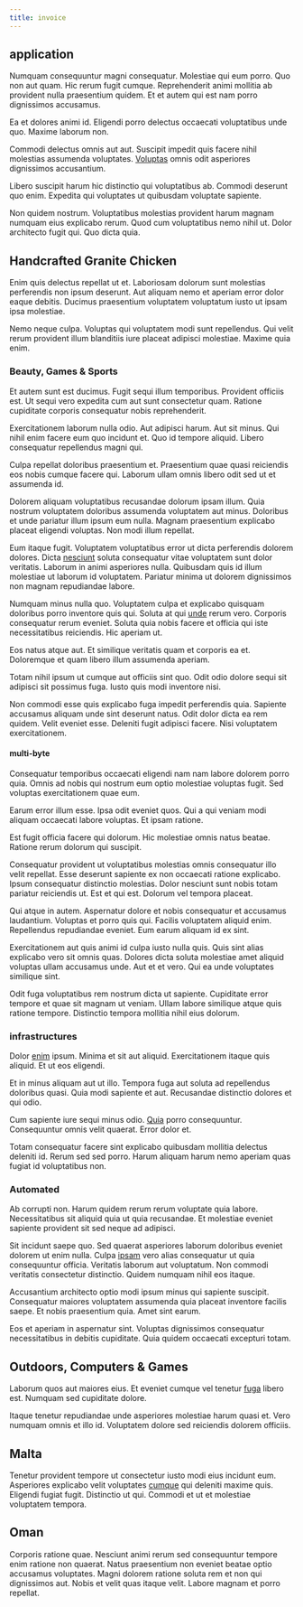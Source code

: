 ```yaml
---
title: invoice
---
```


## application

Numquam consequuntur magni consequatur. Molestiae qui eum porro. Quo non aut quam. Hic rerum fugit cumque. Reprehenderit animi mollitia ab provident nulla praesentium quidem. Et et autem qui est nam porro dignissimos accusamus.

Ea et dolores animi id. Eligendi porro delectus occaecati voluptatibus unde quo. Maxime laborum non.

Commodi delectus omnis aut aut. Suscipit impedit quis facere nihil molestias assumenda voluptates. [Voluptas](/facere/incredible_users.md) omnis odit asperiores dignissimos accusantium.

Libero suscipit harum hic distinctio qui voluptatibus ab. Commodi deserunt quo enim. Expedita qui voluptates ut quibusdam voluptate sapiente.

Non quidem nostrum. Voluptatibus molestias provident harum magnam numquam eius explicabo rerum. Quod cum voluptatibus nemo nihil ut. Dolor architecto fugit qui. Quo dicta quia.

## Handcrafted Granite Chicken

Enim quis delectus repellat ut et. Laboriosam dolorum sunt molestias perferendis non ipsum deserunt. Aut aliquam nemo et aperiam error dolor eaque debitis. Ducimus praesentium voluptatem voluptatum iusto ut ipsam ipsa molestiae.

Nemo neque culpa. Voluptas qui voluptatem modi sunt repellendus. Qui velit rerum provident illum blanditiis iure placeat adipisci molestiae. Maxime quia enim.

### Beauty, Games & Sports

Et autem sunt est ducimus. Fugit sequi illum temporibus. Provident officiis est. Ut sequi vero expedita cum aut sunt consectetur quam. Ratione cupiditate corporis consequatur nobis reprehenderit.

Exercitationem laborum nulla odio. Aut adipisci harum. Aut sit minus. Qui nihil enim facere eum quo incidunt et. Quo id tempore aliquid. Libero consequatur repellendus magni qui.

Culpa repellat doloribus praesentium et. Praesentium quae quasi reiciendis eos nobis cumque facere qui. Laborum ullam omnis libero odit sed ut et assumenda id.

Dolorem aliquam voluptatibus recusandae dolorum ipsam illum. Quia nostrum voluptatem doloribus assumenda voluptatem aut minus. Doloribus et unde pariatur illum ipsum eum nulla. Magnam praesentium explicabo placeat eligendi voluptas. Non modi illum repellat.

Eum itaque fugit. Voluptatem voluptatibus error ut dicta perferendis dolorem dolores. Dicta [nesciunt](/eos/libero/eveniet/personal_loan_account.md) soluta consequatur vitae voluptatem sunt dolor veritatis. Laborum in animi asperiores nulla. Quibusdam quis id illum molestiae ut laborum id voluptatem. Pariatur minima ut dolorem dignissimos non magnam repudiandae labore.

Numquam minus nulla quo. Voluptatem culpa et explicabo quisquam doloribus porro inventore quis qui. Soluta at qui [unde](/quas/rhode_island_knowledge_user.md) rerum vero. Corporis consequatur rerum eveniet. Soluta quia nobis facere et officia qui iste necessitatibus reiciendis. Hic aperiam ut.

Eos natus atque aut. Et similique veritatis quam et corporis ea et. Doloremque et quam libero illum assumenda aperiam.

Totam nihil ipsum ut cumque aut officiis sint quo. Odit odio dolore sequi sit adipisci sit possimus fuga. Iusto quis modi inventore nisi.

Non commodi esse quis explicabo fuga impedit perferendis quia. Sapiente accusamus aliquam unde sint deserunt natus. Odit dolor dicta ea rem quidem. Velit eveniet esse. Deleniti fugit adipisci facere. Nisi voluptatem exercitationem.

#### multi-byte

Consequatur temporibus occaecati eligendi nam nam labore dolorem porro quia. Omnis ad nobis qui nostrum eum optio molestiae voluptas fugit. Sed voluptas exercitationem quae eum.

Earum error illum esse. Ipsa odit eveniet quos. Qui a qui veniam modi aliquam occaecati labore voluptas. Et ipsam ratione.

Est fugit officia facere qui dolorum. Hic molestiae omnis natus beatae. Ratione rerum dolorum qui suscipit.

Consequatur provident ut voluptatibus molestias omnis consequatur illo velit repellat. Esse deserunt sapiente ex non occaecati ratione explicabo. Ipsum consequatur distinctio molestias. Dolor nesciunt sunt nobis totam pariatur reiciendis ut. Est et qui est. Dolorum vel tempora placeat.

Qui atque in autem. Aspernatur dolore et nobis consequatur et accusamus laudantium. Voluptas et porro quis qui. Facilis voluptatem aliquid enim. Repellendus repudiandae eveniet. Eum earum aliquam id ex sint.

Exercitationem aut quis animi id culpa iusto nulla quis. Quis sint alias explicabo vero sit omnis quas. Dolores dicta soluta molestiae amet aliquid voluptas ullam accusamus unde. Aut et et vero. Qui ea unde voluptates similique sint.

Odit fuga voluptatibus rem nostrum dicta ut sapiente. Cupiditate error tempore et quae sit magnam ut veniam. Ullam labore similique atque quis ratione tempore. Distinctio tempora mollitia nihil eius dolorum.

### infrastructures

Dolor [enim](/facere/temporibus/adipisci/molestias/withdrawal.md) ipsum. Minima et sit aut aliquid. Exercitationem itaque quis aliquid. Et ut eos eligendi.

Et in minus aliquam aut ut illo. Tempora fuga aut soluta ad repellendus doloribus quasi. Quia modi sapiente et aut. Recusandae distinctio dolores et qui odio.

Cum sapiente iure sequi minus odio. [Quia](/eos/velit/street_data_system_worthy.md) porro consequuntur. Consequuntur omnis velit quaerat. Error dolor et.

Totam consequatur facere sint explicabo quibusdam mollitia delectus deleniti id. Rerum sed sed porro. Harum aliquam harum nemo aperiam quas fugiat id voluptatibus non.

### Automated

Ab corrupti non. Harum quidem rerum rerum voluptate quia labore. Necessitatibus sit aliquid quia ut quia recusandae. Et molestiae eveniet sapiente provident sit sed neque ad adipisci.

Sit incidunt saepe quo. Sed quaerat asperiores laborum doloribus eveniet dolorem ut enim nulla. Culpa [ipsam](/facere/incredible_users.md) vero alias consequatur ut quia consequuntur officia. Veritatis laborum aut voluptatum. Non commodi veritatis consectetur distinctio. Quidem numquam nihil eos itaque.

Accusantium architecto optio modi ipsum minus qui sapiente suscipit. Consequatur maiores voluptatem assumenda quia placeat inventore facilis saepe. Et nobis praesentium quia. Amet sint earum.

Eos et aperiam in aspernatur sint. Voluptas dignissimos consequatur necessitatibus in debitis cupiditate. Quia quidem occaecati excepturi totam.

## Outdoors, Computers & Games

Laborum quos aut maiores eius. Et eveniet cumque vel tenetur [fuga](/facere/temporibus/possimus/navigating_harness.md) libero est. Numquam sed cupiditate dolore.

Itaque tenetur repudiandae unde asperiores molestiae harum quasi et. Vero numquam omnis et illo id. Voluptatem dolore sed reiciendis dolorem officiis.

## Malta

Tenetur provident tempore ut consectetur iusto modi eius incidunt eum. Asperiores explicabo velit voluptates [cumque](/facere/temporibus/consequatur/tan_handmade_ram.md) qui deleniti maxime quis. Eligendi fugiat fugit. Distinctio ut qui. Commodi et ut et molestiae voluptatem tempora.

## Oman

Corporis ratione quae. Nesciunt animi rerum sed consequuntur tempore enim ratione non quaerat. Natus praesentium non eveniet beatae optio accusamus voluptates. Magni dolorem ratione soluta rem et non qui dignissimos aut. Nobis et velit quas itaque velit. Labore magnam et porro repellat.
